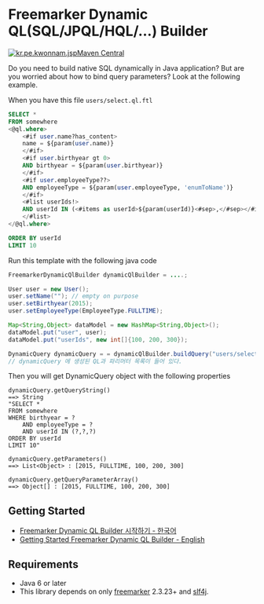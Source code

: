 # Freemarker Dynamic QL(SQL/JPQL/HQL/...) Builder
[![kr.pe.kwonnam.jspMaven Central](https://maven-badges.herokuapp.com/maven-central/kr.pe.kwonnam.freemarkerdynamicqlbuilder/freemarker-dynamic-ql-builder/badge.svg)](https://maven-badges.herokuapp.com/maven-central/kr.pe.kwonnam.freemarkerdynamicqlbuilder/freemarker-dynamic-ql-builder)

Do you need to build native SQL dynamically in Java application? But are you worried about how to bind query parameters? Look at the following example.

When you have this file `users/select.ql.ftl`

```sql
SELECT *
FROM somewhere
<@ql.where>
    <#if user.name?has_content>
    name = ${param(user.name)}
    </#if>
    <#if user.birthyear gt 0>
    AND birthyear = ${param(user.birthyear)}
    </#if>
    <#if user.employeeType??>
    AND employeeType = ${param(user.employeeType, 'enumToName')}
    </#if>
    <#list userIds!>
    AND userId IN (<#items as userId>${param(userId)}<#sep>,</#sep></#items>)
    </#list>
</@ql.where>

ORDER BY userId
LIMIT 10
```

Run this template with the following java code

```java
FreemarkerDynamicQlBuilder dynamicQlBuilder = ....;

User user = new User();
user.setName(""); // empty on purpose
user.setBirthyear(2015);
user.setEmployeeType(EmployeeType.FULLTIME);

Map<String,Object> dataModel = new HashMap<String,Object>();
dataModel.put("user", user);
dataModel.put("userIds", new int[]{100, 200, 300});

DynamicQuery dynamicQuery = = dynamicQlBuilder.buildQuery("users/select", dataModel);
// dynamicQuery 에 생성된 QL과 파리머터 목록이 들어 있다.
```

Then you will get DynamicQuery object with the following properties
```
dynamicQuery.getQueryString() 
==> String
"SELECT *
FROM somewhere
WHERE birthyear = ?
    AND employeeType = ?
    AND userId IN (?,?,?)
ORDER BY userId
LIMIT 10"

dynamicQuery.getParameters()
==> List<Object> : [2015, FULLTIME, 100, 200, 300] 

dynamicQuery.getQueryParameterArray()
==> Object[] : [2015, FULLTIME, 100, 200, 300] 
```
## Getting Started

* [Freemarker Dynamic QL Builder 시작하기 - 한국어](https://github.com/kwon37xi/freemarker-dynamic-ql-builder/wiki/GettingStarted_KO)
* [Getting Started Freemarker Dynamic QL Builder - English](https://github.com/kwon37xi/freemarker-dynamic-ql-builder/wiki/GettingStarted_EN)

## Requirements
  * Java 6 or later
  * This library depends on only [freemarker](http://freemarker.org) 2.3.23+ and [slf4j](http://www.slf4j.org/).